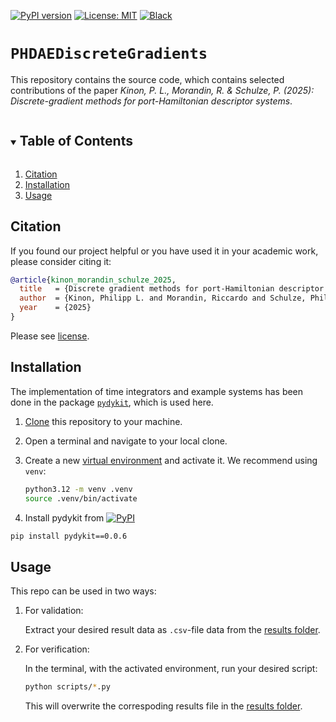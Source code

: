 [![PyPI version](https://badge.fury.io/py/pydykit.svg)][url_pypi_this_package]
[![License: MIT](https://img.shields.io/badge/License-MIT-yellow.svg)](LICENSE)
[![Black](https://img.shields.io/badge/code%20style-black-000000.svg)](https://github.com/psf/black)
<!-- [![arXiv](https://img.shields.io/badge/arXiv-1234.56789-b31b1b.svg)](https://arxiv.org/abs/1234.56789) -->
<!-- [![DOI](https://zenodo.org/badge/440932364.svg)][url_latest_doi] -->

# `PHDAEDiscreteGradients`

This repository contains the source code, which contains selected contributions of the paper
_Kinon, P. L., Morandin, R. & Schulze, P. (2025): Discrete-gradient methods for port-Hamiltonian descriptor systems_.
<!-- [Kinon, P. L., Morandin, R. & Schulze, P. (2025): Discrete-gradient methods for port-Hamiltonian descriptor systems][url_article]. -->
<!-- TABLE OF CONTENTS -->
<details open="open">
  <summary><h2 style="display: inline-block">Table of Contents</h2></summary>
  <ol>
    <li><a href="#citation">Citation</a></li>
    <li><a href="#installation">Installation</a></li>
    <li><a href="#usage">Usage</a></li>
    <!-- <li><a href="#acknowledgements">Acknowledgements</a></li> -->
  </ol>
</details>

## Citation

If you found our project helpful or you have used it in your academic work, please consider citing it:

```bibtex
@article{kinon_morandin_schulze_2025,
  title   = {Discrete gradient methods for port-Hamiltonian descriptor systems},
  author  = {Kinon, Philipp L. and Morandin, Riccardo and Schulze, Philipp},
  year    = {2025}
}
```
  <!-- ,
  journal = {ArXiv e-print XY},
  doi     = {DOI} -->
<!-- } -->

<!-- and the latest [Zenodo-DOI][url_latest_doi]. -->
Please see [license][url_license].
<!-- and [acknowledgements](#acknowledgements). -->


## Installation

The implementation of time integrators and example systems has been done in the package [`pydykit`][pydykit_repo], which is used here.

1. [Clone][url_how_to_clone] this repository to your machine.
2. Open a terminal and navigate to your local clone.
3. Create a new [virtual environment][url_env_python] and activate it. We recommend using `venv`:

   ```bash
   python3.12 -m venv .venv
   source .venv/bin/activate
   ```

4. Install pydykit from
[![PyPI](https://badge.fury.io/py/pydykit.svg)][url_pypi_this_package]
```bash
pip install pydykit==0.0.6
```


## Usage

This repo can be used in two ways:

1. For validation:

   Extract your desired result data as `.csv`-file data from the [results folder](results).

2. For verification:

   In the terminal, with the activated environment, run your desired script:
   ```bash
   python scripts/*.py
   ```
   This will overwrite the correspoding results file in the [results folder](results).

<!-- ## Acknowledgements

The research documented in this repository has been funded by the
[German Research Foundation (DFG, Deutsche Forschungsgemeinschaft)][dfg_website] - project number -->
<!-- [255730231][dfg_project]. -->

[dfg_website]: https://www.dfg.de/
<!-- [dfg_project]: https://gepris.dfg.de/gepris/projekt/255730231 -->

[url_license]: LICENSE
<!-- [url_latest_doi]: https://zenodo.org/badge/latestdoi/440932364 -->
<!-- [url_article]: https://doi.org/10.1016/j.mechmat.2022.104307 -->
[url_how_to_clone]: https://docs.github.com/en/repositories/creating-and-managing-repositories/cloning-a-repository

[url_env_python]: https://docs.python.org/3/tutorial/venv.html

[url_pypi_this_package]: https://pypi.org/project/pydykit/0.0.6/

[pydykit_repo]: https://github.com/pydykit/pydykit/
